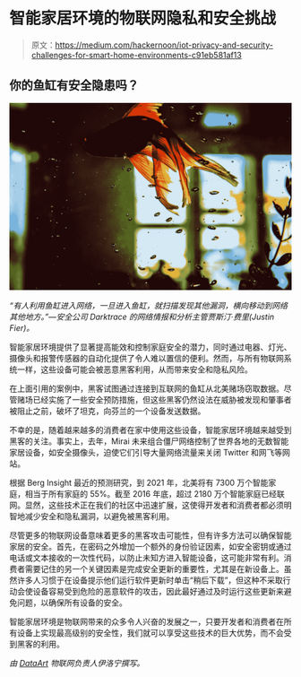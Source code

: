 # 智能家居环境的物联网隐私和安全挑战

> 原文：<https://medium.com/hackernoon/iot-privacy-and-security-challenges-for-smart-home-environments-c91eb581af13>

## 你的鱼缸有安全隐患吗？

![](img/4df1e5d1909ee42c32139a3728afcf4c.png)

*“有人利用鱼缸进入网络，一旦进入鱼缸，就扫描发现其他漏洞，横向移动到网络其他地方。”—安全公司 Darktrace 的网络情报和分析主管贾斯汀·费里(Justin Fier)。*

智能家居环境提供了显著提高能效和控制家庭安全的潜力，同时通过电器、灯光、摄像头和报警传感器的自动化提供了令人难以置信的便利。然而，与所有物联网系统一样，这些设备可能会被恶意黑客利用，从而带来安全和隐私风险。

在上面引用的案例中，黑客试图通过连接到互联网的鱼缸从北美赌场窃取数据。尽管赌场已经实施了一些安全预防措施，但这些黑客仍然设法在威胁被发现和肇事者被阻止之前，破坏了坦克，向芬兰的一个设备发送数据。

不幸的是，随着越来越多的消费者在家中使用这些设备，智能家居环境越来越受到黑客的关注。事实上，去年，Mirai 未来组合僵尸网络控制了世界各地的无数智能家居设备，如安全摄像头，迫使它们引导大量网络流量来关闭 Twitter 和网飞等网站。

根据 Berg Insight 最近的预测研究，到 2021 年，北美将有 7300 万个智能家庭，相当于所有家庭的 55%。截至 2016 年底，超过 2180 万个智能家庭已经联网。显然，这些技术正在我们的社区中迅速扩展，这使得开发者和消费者都必须明智地减少安全和隐私漏洞，以避免被黑客利用。

尽管更多的物联网设备意味着更多的黑客攻击可能性，但有许多方法可以确保智能家居的安全。首先，在密码之外增加一个额外的身份验证因素，如安全密钥或通过电话或文本接收的一次性代码，以防止未知方进入智能设备，这可能非常有利。消费者需要记住的另一个关键因素是完成安全更新的重要性，尤其是在新设备上。虽然许多人习惯于在设备提示他们运行软件更新时单击“稍后下载”，但这种不采取行动会使设备容易受到危险的恶意软件的攻击，因此最好通过及时运行这些更新来避免问题，以确保所有设备的安全。

智能家居环境是物联网带来的众多令人兴奋的发展之一，只要开发者和消费者在所有设备上实现最高级别的安全性，我们就可以享受这些技术的巨大优势，而不会受到黑客的利用。

*由* [*DataArt*](https://www.dataart.com/industry/iot-and-m2m-solutions?utm_source=medium&utm_medium=social&utm_campaign=i-spring-2018) *物联网负责人伊洛宁撰写。*